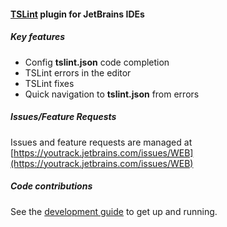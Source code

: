 #### [TSLint](https://palantir.github.io/tslint/) plugin for JetBrains IDEs

##### Key features
* Config **tslint.json** code completion
* TSLint errors in the editor 
* TSLint fixes
* Quick navigation to **tslint.json** from errors

##### Issues/Feature Requests
Issues and feature requests are managed at [https://youtrack.jetbrains.com/issues/WEB](https://youtrack.jetbrains.com/issues/WEB)

##### Code contributions
See the [development guide](developer_environment.md) to get up and running.
